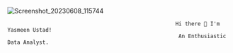 ![Screenshot_20230608_115744](https://github.com/yasmeenustad/yasmeenustad/assets/112754746/6553028e-5fb7-498c-ab2e-c18de39d1b6a)

                                                         Hi there 👋 I'm Yasmeen Ustad!
                                                          An Enthusiastic Data Analyst.

<!--
**yasmeenustad/yasmeenustad** is a ✨ _special_ ✨ repository because its `README.md` (this file) appears on your GitHub profile.

Here are some ideas to get you started:

-
